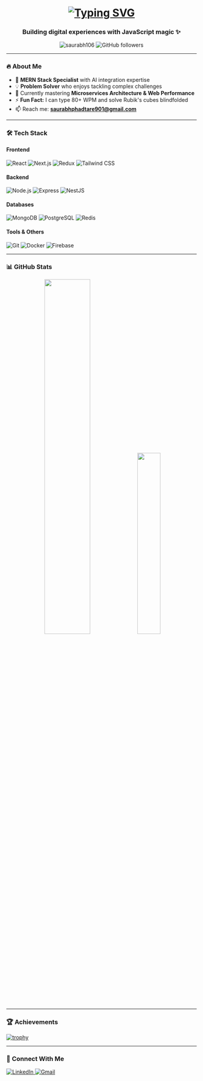 <h1 align="center"> 
  <a href="https://git.io/typing-svg">
    <img src="https://readme-typing-svg.demolab.com?font=Fira+Code&weight=600&size=28&duration=4000&pause=1000&color=20C20E&center=true&vCenter=true&width=600&lines=Hi+%F0%9F%91%8B%2C+I'm+Saurabh+Phadtare;Full+Stack+Web+Developer;Mobile+App+Developer;DevOps+Enthusiast;AI+Integration" alt="Typing SVG" />
  </a>
</h1>

<h3 align="center">Building digital experiences with JavaScript magic ✨</h3>

<p align="center">
  <img src="https://komarev.com/ghpvc/?username=saurabh106&label=Profile+Views&color=blueviolet&style=flat" alt="saurabh106" /> 
  <img src="https://img.shields.io/github/followers/saurabh106?label=Follow&style=social" alt="GitHub followers" />
</p>

---

### 🔥 **About Me**

- 🚀 **MERN Stack Specialist** with AI integration expertise
- 💡 **Problem Solver** who enjoys tackling complex challenges
- 🌱 Currently mastering **Microservices Architecture & Web Performance**
- ⚡ **Fun Fact:** I can type 80+ WPM and solve Rubik's cubes blindfolded
- 📫 Reach me: **saurabhphadtare901@gmail.com**

---

### 🛠 **Tech Stack**

#### **Frontend**
<div align="left">
  <img src="https://img.shields.io/badge/React-61DAFB?logo=react&logoColor=black&style=for-the-badge" alt="React" />
  <img src="https://img.shields.io/badge/Next.js-000000?logo=next.js&logoColor=white&style=for-the-badge" alt="Next.js" />
  <img src="https://img.shields.io/badge/Redux-764ABC?logo=redux&logoColor=white&style=for-the-badge" alt="Redux" />
  <img src="https://img.shields.io/badge/Tailwind_CSS-38B2AC?logo=tailwind-css&logoColor=white&style=for-the-badge" alt="Tailwind CSS" />
</div>

#### **Backend**
<div align="left">
  <img src="https://img.shields.io/badge/Node.js-339933?logo=node.js&logoColor=white&style=for-the-badge" alt="Node.js" />
  <img src="https://img.shields.io/badge/Express-000000?logo=express&logoColor=white&style=for-the-badge" alt="Express" />
  <img src="https://img.shields.io/badge/NestJS-E0234E?logo=nestjs&logoColor=white&style=for-the-badge" alt="NestJS" />
</div>

#### **Databases**
<div align="left">
  <img src="https://img.shields.io/badge/MongoDB-47A248?logo=mongodb&logoColor=white&style=for-the-badge" alt="MongoDB" />
  <img src="https://img.shields.io/badge/PostgreSQL-4169E1?logo=postgresql&logoColor=white&style=for-the-badge" alt="PostgreSQL" />
  <img src="https://img.shields.io/badge/Redis-DC382D?logo=redis&logoColor=white&style=for-the-badge" alt="Redis" />
</div>

#### **Tools & Others**
<div align="left">
  <img src="https://img.shields.io/badge/Git-F05032?logo=git&logoColor=white&style=for-the-badge" alt="Git" />
  <img src="https://img.shields.io/badge/Docker-2496ED?logo=docker&logoColor=white&style=for-the-badge" alt="Docker" />
  <img src="https://img.shields.io/badge/Firebase-FFCA28?logo=firebase&logoColor=black&style=for-the-badge" alt="Firebase" />
</div>

---

### 📊 **GitHub Stats**

<div align="center">
  <img width="49%" src="https://github-readme-stats.vercel.app/api?username=saurabh106&show_icons=true&theme=radical&include_all_commits=true" />
  <img width="35%" src="https://github-readme-stats.vercel.app/api/top-langs/?username=saurabh106&layout=compact&theme=radical&langs_count=6" />
</div>

---

### 🏆 **Achievements**
[![trophy](https://github-profile-trophy.vercel.app/?username=saurabh106&theme=onedark&row=2&column=4)](https://github.com/ryo-ma/github-profile-trophy)

---

### 🤝 **Connect With Me**
<p align="left">
  <a href="https://linkedin.com/in/saurabh-phadtare-373a21296/" target="_blank">
    <img src="https://img.shields.io/badge/LinkedIn-0A66C2?logo=linkedin&logoColor=white&style=for-the-badge" alt="LinkedIn" />
  </a>
  <a href="mailto:saurabhphadtare901@gmail.com" target="_blank">
    <img src="https://img.shields.io/badge/Gmail-EA4335?logo=gmail&logoColor=white&style=for-the-badge" alt="Gmail" />
  </a>
<!--   <a href="https://leetcode.com/u/__saurabh_89/" target="_blank">
    <img src="https://img.shields.io/badge/LeetCode-FFA116?logo=leetcode&logoColor=white&style=for-the-badge" alt="LeetCode" />
  </a> -->
</p>
